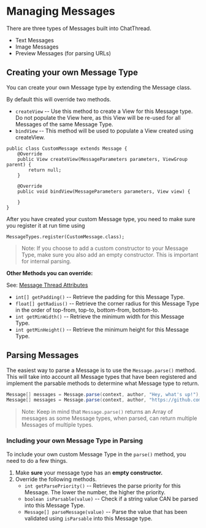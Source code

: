 # Managing Messages

There are three types of Messages built into ChatThread.

* Text Messages
* Image Messages
* Preview Messages (for parsing URLs)

## Creating your own Message Type

You can create your own Message type by extending the Message class.

By default this will override two methods.

* `createView` -- Use this method to create a View for this Message type. Do not populate the View here, as this View will be re-used for all Messages of the same Message Type.
* `bindView` -- This method will be used to populate a View created using createView. 

```
public class CustomMessage extends Message {
    @Override
    public View createView(MessageParameters parameters, ViewGroup parent) {
        return null;
    }

    @Override
    public void bindView(MessageParameters parameters, View view) {

    }
}
```

After you have created your custom Message type, you need to make sure you register it at run time using
```
MessageTypes.register(CustomMessage.class);
```
> Note: If you choose to add a custom constructor to your Message Type, make sure you also add an empty constructor. This is important for internal parsing.

**Other Methods you can override:**

See: [Message Thread Attributes](./MessageThreads.md)

* `int[] getPadding()` -- Retrieve the padding for this Message Type.
* `float[] getRadius()` -- Retrieve the corner radius for this Message Type in the order of top-from, top-to, bottom-from, bottom-to. 
* `int getMinWidth()` -- Retrieve the minimum width for this Message Type.
* `int getMinHeight()` -- Retrieve the minimum height for this Message Type.

## Parsing Messages

The easiest way to parse a Message is to use the `Message.parse()` method. This will take into account all Message types that have been registered and implement the parsable methods to determine what Message type to return.

```java
Message[] messages = Message.parse(context, author, "Hey, what's up!");
Message[] messages = Message.parse(context, author, "https://github.com/");
```

> Note: Keep in mind that `Message.parse()` returns an Array of messages as some Message types, when parsed, can return multiple Messages of multiple types.

### Including your own Message Type in Parsing

To include your own custom Message Type in the `parse()` method, you need to do a few things.

1. Make **sure** your message type has an **empty constructor.**
2. Override the following methods.
    * `int getParsePriority()` -- Retrieves the parse priority for this Message. The lower the number, the higher the priority.
    * `boolean isParsable(value)` -- Check if a string value CAN be parsed into this Message Type.
    * `Message[] parseMessage(value)` -- Parse the value that has been validated using `isParsable` into this Message type.
